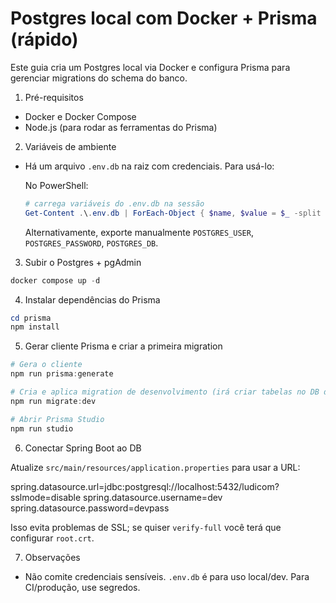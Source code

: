 # Postgres local com Docker + Prisma (rápido)

Este guia cria um Postgres local via Docker e configura Prisma para gerenciar migrations do schema do banco.

1) Pré-requisitos
- Docker e Docker Compose
- Node.js (para rodar as ferramentas do Prisma)

2) Variáveis de ambiente
- Há um arquivo `.env.db` na raiz com credenciais. Para usá-lo:

  No PowerShell:

  ```powershell
  # carrega variáveis do .env.db na sessão
  Get-Content .\.env.db | ForEach-Object { $name, $value = $_ -split "=",2; if($name){ setx $name $value } }
  ```

  Alternativamente, exporte manualmente `POSTGRES_USER`, `POSTGRES_PASSWORD`, `POSTGRES_DB`.

3) Subir o Postgres + pgAdmin

```powershell
docker compose up -d
```

4) Instalar dependências do Prisma

```powershell
cd prisma
npm install
```

5) Gerar cliente Prisma e criar a primeira migration

```powershell
# Gera o cliente
npm run prisma:generate

# Cria e aplica migration de desenvolvimento (irá criar tabelas no DB docker)
npm run migrate:dev

# Abrir Prisma Studio
npm run studio
```

6) Conectar Spring Boot ao DB

Atualize `src/main/resources/application.properties` para usar a URL:

spring.datasource.url=jdbc:postgresql://localhost:5432/ludicom?sslmode=disable
spring.datasource.username=dev
spring.datasource.password=devpass

Isso evita problemas de SSL; se quiser `verify-full` você terá que configurar `root.crt`.

7) Observações
- Não comite credenciais sensíveis. `.env.db` é para uso local/dev. Para CI/produção, use segredos.
